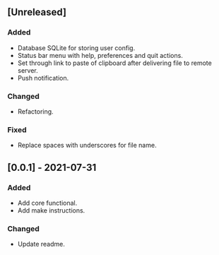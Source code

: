 ## [Unreleased]
### Added
- Database SQLite for storing user config.
- Status bar menu with help, preferences and quit actions.
- Set through link to paste of clipboard after delivering file to remote server.
- Push notification.
### Changed
- Refactoring.
### Fixed
- Replace spaces with underscores for file name.

## [0.0.1] - 2021-07-31
### Added
- Add core functional.
- Add make instructions.
### Changed
- Update readme.
